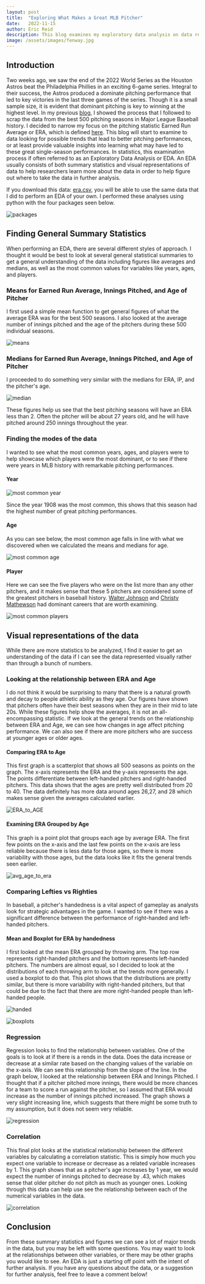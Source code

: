 ```yaml
---
layout: post
title:  "Exploring What Makes a Great MLB Pitcher"
date:   2022-11-15
author: Eric Reid
description: This blog examines my exploratory data analysis on data related to baseball pitching performance.
image: /assets/images/fenway.jpg
---
```

## Introduction
Two weeks ago, we saw the end of the 2022 World Series as the Houston Astros beat the Philadelphia Phillies in an exciting 6-game series. Integral to their success, the Astros produced a dominate pitching performance that led to key victories in the last three games of the series. Though it is a small sample size, it is evident that dominant pitching is key to winning at the highest level. In my previous [blog](https://erictreid514.github.io/stat386-projects/2022/10/18/webscraping-blog.html), I showed the process that I followed to scrap the data from the best 500 pitching seasons in Major League Baseball history. I decided to narrow my focus on the pitching statistic Earned Run Average or ERA, which is defined [here](https://www.mlb.com/glossary/standard-stats/earned-run-average). This blog will start to examine to data looking for possible trends that lead to better pitching performances, or at least provide valuable insights into learning what may have led to these great single-season performances. In statistics, this examination process if often referred to as an Exploratory Data Analysis or EDA. An EDA usually consists of both summary statistics and visual representations of data to help researchers learn more about the data in order to help figure out where to take the data in further analysis.

If you download this data: [era.csv](https://github.com/erictreid514/stat386-projects/files/10023825/era.csv), you will be able to use the same data that I did to perform an EDA of your own. I performed these analyses using python with the four packages seen below.

![packages](https://user-images.githubusercontent.com/100799679/202241945-5b2c24e7-a640-4694-8471-c512636e84fe.jpg)

## Finding General Summary Statistics
When performing an EDA, there are several different styles of approach. I thought it would be best to look at several general statistical summaries to get a general understanding of the data including figures like averages and medians, as well as the most common values for variables like years, ages, and players.

### Means for Earned Run Average, Innings Pitched, and Age of Pitcher
I first used a simple mean function to get general figures of what the average ERA was for the best 500 seasons. I also looked at the average number of innings pitched and the age of the pitchers during these 500 individual seasons.

![means](https://user-images.githubusercontent.com/100799679/202242534-5a6e870c-635e-4cdb-8d8f-5b1facb11d41.jpg)

### Medians for Earned Run Average, Innings Pitched, and Age of Pitcher
I proceeded to do something very similar with the medians for ERA, IP, and the pitcher's age.

![median](https://user-images.githubusercontent.com/100799679/202243117-75ab0167-b26b-4c1f-b707-49cc53bcf01b.jpg)

These figures help us see that the best pitching seasons will have an ERA less than 2. Often the pitcher will be about 27 years old, and he will have pitched around 250 innings throughout the year.

### Finding the modes of the data
I wanted to see what the most common years, ages, and players were to help showcase which players were the most dominant, or to see if there were years in MLB history with remarkable pitching performances.

#### Year
![most common year](https://user-images.githubusercontent.com/100799679/202243734-c78b773c-b60c-4e00-866d-135148c975a0.jpg)

Since the year 1908 was the most common, this shows that this season had the highest number of great pitching performances.

#### Age
As you can see below, the most common age falls in line with what we discovered when we calculated the means and medians for age. 

![most common age](https://user-images.githubusercontent.com/100799679/202244037-2913398d-4b01-41b3-afcc-dbef3d0b62fc.jpg)

#### Player
Here we can see the five players who were on the list more than any other pitchers, and it makes sense that these 5 pitchers are considered some of the greatest pitchers in baseball history. [Walter Johnson](https://en.wikipedia.org/wiki/Walter_Johnson) and [Christy Mathewson](https://en.wikipedia.org/wiki/Christy_Mathewson) had dominant careers that are worth examining.

![most common players](https://user-images.githubusercontent.com/100799679/202244062-f8af7ff2-5c69-43bd-bad8-92230cbcde82.jpg)

## Visual representations of the data
While there are more statistics to be analyzed, I find it easier to get an understanding of the data if I can see the data represented visually rather than through a bunch of numbers.

### Looking at the relationship between ERA and Age
I do not think it would be surprising to many that there is a natural growth and decay to people athletic ability as they age. Our figures have shown that pitchers often have their best seasons when they are in their mid to late 20s. While these figures help show the averages, it is not an all-encompassing statistic. If we look at the general trends on the relationship between ERA and Age, we can see how changes in age affect pitching performance. We can also see if there are more pitchers who are success at younger ages or older ages. 

#### Comparing ERA to Age
This first graph is a scatterplot that shows all 500 seasons as points on the graph. The x-axis represents the ERA and the y-axis represents the age. The points differentiate between left-handed pitchers and right-handed pitchers. This data shows that the ages are pretty well distributed from 20 to 40. The data definitely has more data around ages 26,27, and 28 which makes sense given the averages calculated earlier.

![ERA_to_AGE](https://user-images.githubusercontent.com/100799679/202251532-dfc376d8-aea5-484e-a5d0-2fee4d9d4c1e.png)

#### Examining ERA Grouped by Age
This graph is a point plot that groups each age by average ERA. The first few points on the x-axis and the last few points on the x-axis are less reliable because there is less data for those ages, so there is more variability with those ages, but the data looks like it fits the general trends seen earlier.

![avg_age_to_era](https://user-images.githubusercontent.com/100799679/202253359-9310384e-01ae-4625-9c7b-40dae9519ed1.png)

### Comparing Lefties vs Righties
In baseball, a pitcher's handedness is a vital aspect of gameplay as analysts look for strategic advantages in the game. I wanted to see if there was a significant difference between the performance of right-handed and left-handed pitchers.

#### Mean and Boxplot for ERA by handedness

I first looked at the mean ERA grouped by throwing arm. The top row represents right-handed pitchers and the bottom represents left-handed pitchers. The numbers are almost equal, so I decided to look at the distributions of each throwing arm to look at the trends more generally. I used a boxplot to do that. This plot shows that the distributions are pretty similar, but there is more variability with right-handed pitchers, but that could be due to the fact that there are more right-handed people than left-handed people.

![handed](https://user-images.githubusercontent.com/100799679/202254532-de3a1552-d66c-4536-b5f6-a73356eab25b.jpg)

![boxplots](https://user-images.githubusercontent.com/100799679/202254644-5019f127-5fd4-4f12-b558-09f7fb91270e.png)

### Regression 
Regression looks to find the relationship between variables. One of the goals is to look at if there is a rends in the data. Does the data increase or decrease at a similar rate based on the changing values of the variable on the x-axis. We can see this relationship from the slope of the line. In the graph below, I looked at the relationship between ERA and Innings Pitched. I thought that if a pitcher pitched more innings, there would be more chances for a team to score a run against the pitcher, so I assumed that ERA would increase as the number of innings pitched increased. The graph shows a very slight increasing line, which suggests that there might be some truth to my assumption, but it does not seem very reliable.

![regression](https://user-images.githubusercontent.com/100799679/202254759-39bd4c35-c110-4603-a840-27452b81c4b1.png)

### Correlation
This final plot looks at the statistical relationship between the different variables by calculating a correlation statistic. This is simply how much you expect one variable to increase or decrease as a related variable increases by 1. This graph shows that as a pitcher's age increases by 1 year, we would expect the number of innings pitched to decrease by .43, which makes sense that older pitcher do not pitch as much as younger ones. Looking through this data can help use see the relationship between each of the numerical variables in the data.

![correlation](https://user-images.githubusercontent.com/100799679/202254729-a1412a0c-b2ff-4f01-a3fd-09994725ea75.png)


## Conclusion
From these summary statistics and figures we can see a lot of major trends in the data, but you may be left with some questions. You may want to look at the relationships between other variables, or there may be other graphs you would like to see. An EDA is just a starting off point with the intent of further analysis. If you have any questions about the data, or a suggestion for further analysis, feel free to leave a comment below!



